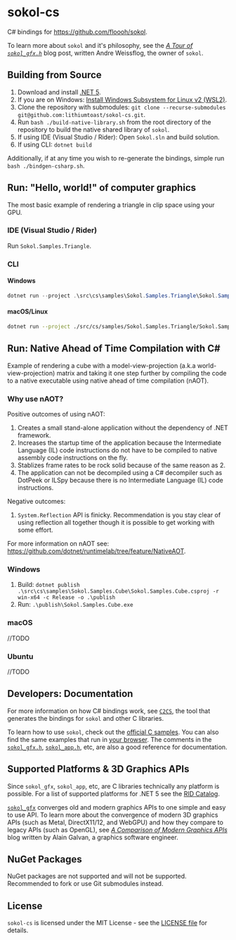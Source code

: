 # sokol-cs

C# bindings for https://github.com/floooh/sokol.

To learn more about `sokol` and it's philosophy, see the [*A Tour of `sokol_gfx.h`*](https://floooh.github.io/2017/07/29/sokol-gfx-tour.html) blog post, written Andre Weissflog, the owner of `sokol`. 

## Building from Source

1. Download and install [.NET 5](https://dotnet.microsoft.com/download).
2. If you are on Windows: [Install Windows Subsystem for Linux v2 (WSL2)](https://docs.microsoft.com/en-us/windows/wsl/install-win10).
3. Clone the repository with submodules: `git clone --recurse-submodules git@github.com:lithiumtoast/sokol-cs.git`.
4. Run `bash ./build-native-library.sh` from the root directory of the repository to build the native shared library of `sokol`.
5. If using IDE (Visual Studio / Rider): Open `Sokol.sln` and build solution.
6. If using CLI: `dotnet build`

Additionally, if at any time you wish to re-generate the bindings, simple run `bash ./bindgen-csharp.sh`.

## Run: "Hello, world!" of computer graphics

The most basic example of rendering a triangle in clip space using your GPU.

### IDE (Visual Studio / Rider)

Run `Sokol.Samples.Triangle`.

### CLI

#### Windows

```powershell
dotnet run --project .\src\cs\samples\Sokol.Samples.Triangle\Sokol.Samples.Triangle.csproj
```

#### macOS/Linux

```bash
dotnet run --project ./src/cs/samples/Sokol.Samples.Triangle/Sokol.Samples/Triangle.csproj
```

## Run: Native Ahead of Time Compilation with C#

Example of rendering a cube with a model-view-projection (a.k.a world-view-projection) matrix and taking it one step further by compiling the code to a native executable using native ahead of time compilation (nAOT).

### Why use nAOT?

Positive outcomes of using nAOT:

1. Creates a small stand-alone application without the dependency of .NET framework.
1. Increases the startup time of the application because the Intermediate Language (IL) code instructions do not have to be compiled to native assembly code instructions on the fly.
2. Stablizes frame rates to be rock solid because of the same reason as 2.
3. The application can not be decompiled using a C# decompiler such as DotPeek or ILSpy because there is no Intermediate Language (IL) code instructions.

Negative outcomes:

1. `System.Reflection` API is finicky. Recommendation is you stay clear of using reflection all together though it is possible to get working with some effort.

For more information on nAOT see: https://github.com/dotnet/runtimelab/tree/feature/NativeAOT.

### Windows

1. Build: `dotnet publish .\src\cs\samples\Sokol.Samples.Cube\Sokol.Samples.Cube.csproj -r win-x64 -c Release -o .\publish`
2. Run: `.\publish\Sokol.Samples.Cube.exe`

### macOS

//TODO

### Ubuntu

//TODO

## Developers: Documentation

For more information on how C# bindings work, see [`C2CS`](https://github.com/lithiumtoast/c2cs), the tool that generates the bindings for `sokol` and other C libraries.

To learn how to use `sokol`, check out the [official C samples](https://github.com/floooh/sokol-samples). You can also find the same examples that run in [your browser](https://floooh.github.io/sokol-html5/index.html). The comments in the [`sokol_gfx.h`](https://github.com/floooh/sokol/blob/master/sokol_gfx.h), [`sokol_app.h`](https://github.com/floooh/sokol/blob/master/sokol_app.h), etc, are also a good reference for documentation.

## Supported Platforms & 3D Graphics APIs

Since `sokol_gfx`, `sokol_app`, etc, are C libraries technically any platform is possible. For a list of supported platforms for .NET 5 see the [RID Catalog](https://docs.microsoft.com/en-us/dotnet/core/rid-catalog).

[`sokol_gfx`](https://github.com/floooh/sokol#sokol_gfxh) converges old and modern graphics APIs to one simple and easy to use API. To learn more about the convergence of modern 3D graphics APIs (such as Metal, DirectX11/12, and WebGPU) and how they compare to legacy APIs (such as OpenGL), see *[A Comparison of Modern Graphics APIs](https://alain.xyz/blog/comparison-of-modern-graphics-apis)* blog written by Alain Galvan, a graphics software engineer.

## NuGet Packages

NuGet packages are not supported and will not be supported. Recommended to fork or use Git submodules instead.

## License

`sokol-cs` is licensed under the MIT License - see the [LICENSE file](LICENSE) for details.
